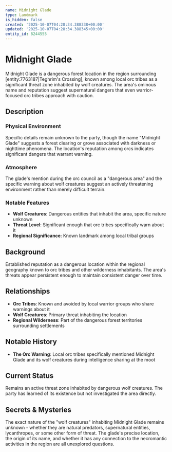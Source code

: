 ```yaml
---
name: Midnight Glade
type: Landmark
is_hidden: false
created: '2025-10-07T04:28:34.388338+00:00'
updated: '2025-10-07T04:28:34.388345+00:00'
entity_id: 8244555
---
```


# Midnight Glade

Midnight Glade is a dangerous forest location in the region surrounding [entity:7763187|Teghrim's Crossing], known among local orc tribes as a significant threat zone inhabited by wolf creatures. The area's ominous name and reputation suggest supernatural dangers that even warrior-focused orc tribes approach with caution.

## Description

### Physical Environment

Specific details remain unknown to the party, though the name "Midnight Glade" suggests a forest clearing or grove associated with darkness or nighttime phenomena. The location's reputation among orcs indicates significant dangers that warrant warning.

### Atmosphere

The glade's mention during the orc council as a "dangerous area" and the specific warning about wolf creatures suggest an actively threatening environment rather than merely difficult terrain.

### Notable Features

- **Wolf Creatures**: Dangerous entities that inhabit the area, specific nature unknown
- **Threat Level**: Significant enough that orc tribes specifically warn about it
- **Regional Significance**: Known landmark among local tribal groups

## Background

Established reputation as a dangerous location within the regional geography known to orc tribes and other wilderness inhabitants. The area's threats appear persistent enough to maintain consistent danger over time.

## Relationships

- **Orc Tribes**: Known and avoided by local warrior groups who share warnings about it
- **Wolf Creatures**: Primary threat inhabiting the location
- **Regional Wilderness**: Part of the dangerous forest territories surrounding settlements

## Notable History

- **The Orc Warning**: Local orc tribes specifically mentioned Midnight Glade and its wolf creatures during intelligence sharing at the moot

## Current Status

Remains an active threat zone inhabited by dangerous wolf creatures. The party has learned of its existence but not investigated the area directly.

## Secrets & Mysteries

The exact nature of the "wolf creatures" inhabiting Midnight Glade remains unknown - whether they are natural predators, supernatural entities, lycanthropes, or some other form of threat. The glade's precise location, the origin of its name, and whether it has any connection to the necromantic activities in the region are all unexplored questions.
